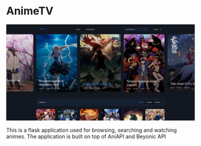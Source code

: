 # AnimeTV
![Cover Image](./cover.jpg)

This is a flask application used for browsing, searching and watching animes. The application is built on top of AniAPI and Beyonic API
